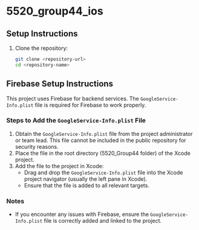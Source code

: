 # 5520_group44_ios

## Setup Instructions
1. Clone the repository:
   ```bash
   git clone <repository-url>
   cd <repository-name>
   ```


## Firebase Setup Instructions

This project uses Firebase for backend services. The `GoogleService-Info.plist` file is required for Firebase to work properly.

### Steps to Add the `GoogleService-Info.plist` File
1. Obtain the `GoogleService-Info.plist` file from the project administrator or team lead. This file cannot be included in the public repository for security reasons.
2. Place the file in the root directory (5520_Group44 folder) of the Xcode project.
3. Add the file to the project in Xcode:
   - Drag and drop the `GoogleService-Info.plist` file into the Xcode project navigator (usually the left pane in Xcode).
   - Ensure that the file is added to all relevant targets.

### Notes
- If you encounter any issues with Firebase, ensure the `GoogleService-Info.plist` file is correctly added and linked to the project.
